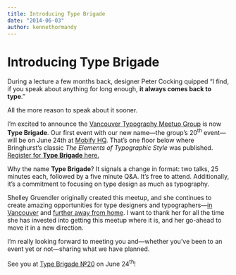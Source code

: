 ```yaml
---
title: Introducing Type Brigade
date: "2014-06-03"
author: kennethormandy
---
```


# Introducing Type Brigade

During a lecture a few months back, designer Peter Cocking quipped “I find, if you speak about anything for long enough, **it always comes back to type**.”

All the more reason to speak about it sooner.

I’m excited to announce the [Vancouver Typography Meetup Group](http://meetup.com/vancouver-typography-meetup-group) is now **Type Brigade**. Our first event with our new name—the group’s 20<sup>th</sup> event—will be on June 24th at [Mobify HQ](https://www.google.com/maps/place/948+Homer+St/@49.2780571,-123.119061,17z). That’s one floor below where Bringhurst’s classic _The Elements of Typographic Style_ was published. [Register for **Type Brigade** here.](http://www.meetup.com/typebrigade/events/186884552/)

Why the name **Type Brigade**? It signals a change in format: two talks, 25 minutes each, followed by a five minute Q&A. It’s free to attend. Additionally, it’s a commitment to focusing on type design as much as typography.

Shelley Gruendler originally created this meetup, and she continues to create amazing opportunities for type designers and typographers—[in Vancouver](http://www.typecamp.org/camps/vancouver-pointed-pen) and [further away from home](http://www.typecamp.org/incredible-india-2014). I want to thank her for all the time she has invested into getting this meetup where it is, and her go-ahead to move it in a new direction.

I’m really looking forward to meeting you and—whether you’ve been to an event yet or not—sharing what we have planned.

See you at [Type Brigade №20](http://www.meetup.com/typebrigade/events/186884552/) on June 24<sup>th</sup>!
